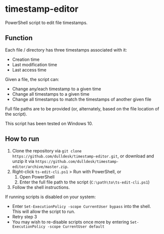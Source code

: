 # timestamp-editor

PowerShell script to edit file timestamps.

## Function

Each file / directory has three timestamps associated with it:
- Creation time
- Last modification time
- Last access time

Given a file, the script can:
- Change any/each timestamp to a given time
- Change all timestamps to a given time
- Change all timestamps to match the timestamps of another given file

Full file paths are to be provided (or, alternately, based on the file location of the script).

This script has been tested on Windows 10. 

## How to run

1. Clone the repository via `git clone https://github.com/dulldesk/timestamp-editor.git`, or download and unzip it via `https://github.com/dulldesk/timestamp-editor/archive/master.zip`.
2. Right-click `ts-edit-cli.ps1` > Run with PowerShell, or
    1. Open PowerShell
    2. Enter the full file path to the script (`C:\path\to\ts-edit-cli.ps1`)
3. Follow the shell instructions.

If running scripts is disabled on your system:
- Enter `Set-ExecutionPolicy -scope CurrentUser bypass` into the shell. This will allow the script to run.
- Retry step 3
- You may wish to re-disable scripts once more by entering `Set-ExecutionPolicy -scope CurrentUser default`
